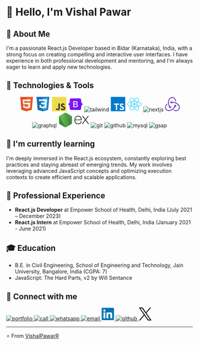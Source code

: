 # 👋 Hello, I'm Vishal Pawar

## 🚀 About Me
I'm a passionate React.js Developer based in Bidar (Karnataka), India, with a strong focus on creating compelling and interactive user interfaces. I have experience in both professional development and mentoring, and I'm always eager to learn and apply new technologies.

## 🔧 Technologies & Tools
<p align="center">
  <img src="https://raw.githubusercontent.com/devicons/devicon/master/icons/html5/html5-original.svg" alt="html5" width="40" height="40" title="HTML5"/>
  <img src="https://raw.githubusercontent.com/devicons/devicon/master/icons/css3/css3-original.svg" alt="css3" width="40" height="40" title="CSS3"/>
  <img src="https://raw.githubusercontent.com/devicons/devicon/master/icons/javascript/javascript-original.svg" alt="javascript" width="40" height="40" title="JavaScript"/>
  <img src="https://raw.githubusercontent.com/devicons/devicon/master/icons/bootstrap/bootstrap-original.svg" alt="bootstrap" width="40" height="40" title="Bootstrap"/>
  <img src="https://www.vectorlogo.zone/logos/tailwindcss/tailwindcss-icon.svg" alt="tailwind" width="40" height="40" title="Tailwind CSS"/>
  <img src="https://raw.githubusercontent.com/devicons/devicon/master/icons/typescript/typescript-original.svg" alt="typescript" width="40" height="40" title="TypeScript"/>
  <img src="https://raw.githubusercontent.com/devicons/devicon/master/icons/react/react-original.svg" alt="react" width="40" height="40" title="React"/>
  <img src="https://cdn.worldvectorlogo.com/logos/nextjs-2.svg" alt="nextjs" width="40" height="40" title="Next.js" "/>
  <img src="https://raw.githubusercontent.com/devicons/devicon/master/icons/redux/redux-original.svg" alt="redux" width="40" height="40" title="Redux"/>
  <img src="https://www.vectorlogo.zone/logos/graphql/graphql-icon.svg" alt="graphql" width="40" height="40" title="GraphQL"/>
  <img src="https://raw.githubusercontent.com/devicons/devicon/master/icons/nodejs/nodejs-original.svg" alt="nodejs" width="40" height="40" title="Node.js"/>
  <img src="https://raw.githubusercontent.com/devicons/devicon/master/icons/express/express-original.svg" alt="express" width="40" height="40" title="Express.js" />
  <img src="https://www.vectorlogo.zone/logos/git-scm/git-scm-icon.svg" alt="git" width="40" height="40" title="Git"/>
  <img src="https://img.icons8.com/ios-filled/50/ffffff/github.png" alt="github" width="40" height="40" title="GitHub" "/>
  <img src="https://www.vectorlogo.zone/logos/mysql/mysql-icon.svg" alt="mysql" width="40" height="40" title="MySQL" "/>
  <img src="https://cdn.worldvectorlogo.com/logos/gsap-greensock.svg" alt="gsap" width="40" height="40" title="GSAP"/>
  <!-- <img src="https://raw.githubusercontent.com/devicons/devicon/master/icons/webpack/webpack-original.svg" alt="webpack" width="40" height="40" title="Webpack"/>
  <img src="https://raw.githubusercontent.com/devicons/devicon/master/icons/babel/babel-original.svg" alt="babel" width="40" height="40" title="Babel"/>
  <img src="https://raw.githubusercontent.com/devicons/devicon/master/icons/jest/jest-plain.svg" alt="jest" width="40" height="40" title="Jest"/>
  <img src="https://raw.githubusercontent.com/devicons/devicon/master/icons/docker/docker-original-wordmark.svg" alt="docker" width="40" height="40" title="Docker"/> -->
</p>

## 🌱 I'm currently learning
I'm deeply immersed in the React.js ecosystem, constantly exploring best practices and staying abreast of emerging trends. My work involves leveraging advanced JavaScript concepts and optimizing execution contexts to create efficient and scalable applications.

## 💼 Professional Experience
- **React.js Developer** at Empower School of Health, Delhi, India (July 2021 – December 2023)
- **React.js Intern** at Empower School of Health, Delhi, India (January 2021 - June 2021)

<!-- ## 🏆 Achievements
- Improved website loading speed by 30% through effective use of browser developer tools
- Reduced the number of bugs by 40% within one quarter through collaborative testing efforts
- Successfully implemented responsive design for seamless user experience across all devices -->

## 🎓 Education
- B.E. in Civil Engineering, School of Engineering and Technology, Jain University, Bangalore, India (CGPA: 7)
- JavaScript: The Hard Parts, v2 by Will Sentance

## 🤝 Connect with me

<p align="left">
  <a href="https://vishalpawar.netlify.app/" title="Portfolio" target="_blank" rel="noopener noreferrer">
    <img src="https://img.icons8.com/color/48/000000/web-design.png" alt="portfolio" width="40" height="40"/>
  </a>
  <a href="tel:+917411334439" title="Call" target="_blank" rel="noopener noreferrer">
    <img src="https://img.icons8.com/color/48/000000/phone.png" alt="call" width="40" height="40"/>
  </a>
  <a href="https://wa.me/+917411334439" title="WhatsApp" target="_blank" rel="noopener noreferrer">
    <img src="https://img.icons8.com/color/48/000000/whatsapp.png" alt="whatsapp" width="40" height="40"/>
  </a>
  <a href="mailto:vishalpawarr.git@gmail.com" title="Email" target="_blank" rel="noopener noreferrer">
    <img src="https://img.icons8.com/color/48/000000/gmail.png" alt="email" width="40" height="40"/>
  </a>
  <a href="https://www.linkedin.com/in/vishalpawarr/" title="LinkedIn" target="_blank" rel="noopener noreferrer">
    <img src="https://raw.githubusercontent.com/devicons/devicon/master/icons/linkedin/linkedin-original.svg" alt="linkedin" width="35" height="35"/>
  </a>
  <a href="https://github.com/vishalpawarr" title="GitHub" target="_blank" rel="noopener noreferrer">
    <img src="https://img.icons8.com/ios-filled/50/ffffff/github.png" alt="github" width="40" height="40"/>
  </a>
  <a href="https://twitter.com/vishalpawar_R" title="Twitter" target="_blank" rel="noopener noreferrer">
    <img src="https://raw.githubusercontent.com/devicons/devicon/master/icons/twitter/twitter-original.svg" alt="twitter" width="35" height="35"/>
  </a>
</p>

---

⭐️ From [VishalPawarR](https://github.com/vishalpawarr)
